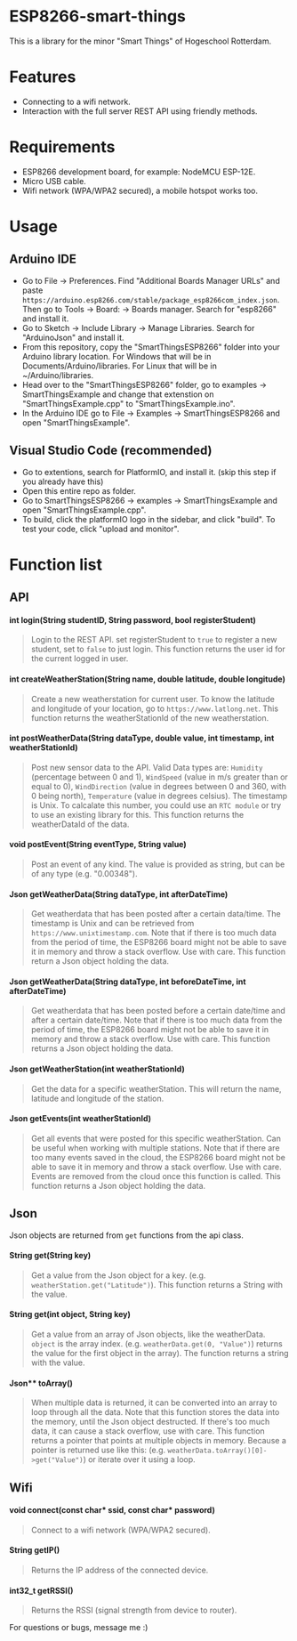 # ESP8266-smart-things

This is a library for the minor "Smart Things" of Hogeschool Rotterdam.

# Features

* Connecting to a wifi network.
* Interaction with the full server REST API using friendly methods.

# Requirements

* ESP8266 development board, for example: NodeMCU ESP-12E.
* Micro USB cable.
* Wifi network (WPA/WPA2 secured), a mobile hotspot works too.

# Usage

## Arduino IDE

* Go to File -> Preferences. Find "Additional Boards Manager URLs" and paste `https://arduino.esp8266.com/stable/package_esp8266com_index.json`. Then go to Tools -> Board: -> Boards manager. Search for "esp8266" and install it.
* Go to Sketch -> Include Library -> Manage Libraries. Search for "ArduinoJson" and install it.
* From this repository, copy the "SmartThingsESP8266" folder into your Arduino library location. For Windows that will be in Documents/Arduino/libraries. For Linux that will be in ~/Arduino/libraries.
* Head over to the "SmartThingsESP8266" folder, go to examples -> SmartThingsExample and change that extenstion on "SmartThingsExample.cpp" to "SmartThingsExample.ino".
* In the Arduino IDE go to File -> Examples -> SmartThingsESP8266 and open "SmartThingsExample".

## Visual Studio Code (recommended)

* Go to extentions, search for PlatformIO, and install it. (skip this step if you already have this)
* Open this entire repo as folder.
* Go to SmartThingsESP8266 -> examples -> SmartThingsExample and open "SmartThingsExample.cpp".
* To build, click the platformIO logo in the sidebar, and click "build". To test your code, click "upload and monitor".

# Function list

## API

#### int login(String studentID, String password, bool registerStudent)
> Login to the REST API. set registerStudent to `true` to register a new student, set to `false` to just login. This function returns the user id for the current logged in user.

#### int createWeatherStation(String name, double latitude, double longitude)
> Create a new weatherstation for current user. To know the latitude and longitude of your location, go to `https://www.latlong.net`. This function returns the weatherStationId of the new weatherstation.

#### int postWeatherData(String dataType, double value, int timestamp, int weatherStationId)
> Post new sensor data to the API. Valid Data types are: `Humidity` (percentage between 0 and 1), `WindSpeed` (value in m/s greater than or equal to 0), `WindDirection` (value in degrees between 0 and 360, with 0 being north), `Temperature` (value in degrees celsius). The timestamp is Unix. To calcalate this number, you could use an `RTC module` or try to use an existing library for this. This function returns the weatherDataId of the data.

#### void postEvent(String eventType, String value)
> Post an event of any kind. The value is provided as string, but can be of any type (e.g. "0.00348").

#### Json getWeatherData(String dataType, int afterDateTime)
> Get weatherdata that has been posted after a certain data/time. The timestamp is Unix and can be retrieved from `https://www.unixtimestamp.com`. Note that if there is too much data from the period of time, the ESP8266 board might not be able to save it in memory and throw a stack overflow. Use with care. This function return a Json object holding the data.

#### Json getWeatherData(String dataType, int beforeDateTime, int afterDateTime)
> Get weatherdata that has been posted before a certain date/time and after a certain date/time. Note that if there is too much data from the period of time, the ESP8266 board might not be able to save it in memory and throw a stack overflow. Use with care. This function returns a Json object holding the data.

#### Json getWeatherStation(int weatherStationId)
> Get the data for a specific weatherStation. This will return the name, latitude and longitude of the station.

#### Json getEvents(int weatherStationId)
> Get all events that were posted for this specific weatherStation. Can be useful when working with multiple stations. Note that if there are too many events saved in the cloud, the ESP8266 board might not be able to save it in memory and throw a stack overflow. Use with care. Events are removed from the cloud once this function is called. This function returns a Json object holding the data. 

## Json

Json objects are returned from `get` functions from the api class.

#### String get(String key)
> Get a value from the Json object for a key. (e.g. `weatherStation.get("Latitude")`). This function returns a String with the value.

#### String get(int object, String key)
> Get a value from an array of Json objects, like the weatherData. `object` is the array index. (e.g. `weatherData.get(0, "Value")`) returns the value for the first object in the array). The function returns a string with the value.

#### Json** toArray()
> When multiple data is returned, it can be converted into an array to loop through all the data. Note that this function stores the data into the memory, until the Json object destructed. If there's too much data, it can cause a stack overflow, use with care. This function returns a pointer that points at multiple objects in memory. Because a pointer is returned use like this: (e.g. `weatherData.toArray()[0]->get("Value")`) or iterate over it using a loop.

## Wifi

#### void connect(const char* ssid, const char* password)
> Connect to a wifi network (WPA/WPA2 secured).

#### String getIP()
> Returns the IP address of the connected device.

#### int32_t getRSSI()
> Returns the RSSI (signal strength from device to router).

For questions or bugs, message me :)

